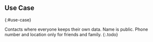 ## Use Case
{:#use-case}

Contacts where everyone keeps their own data. Name is public. Phone number and location only for friends and family.
{:.todo}
